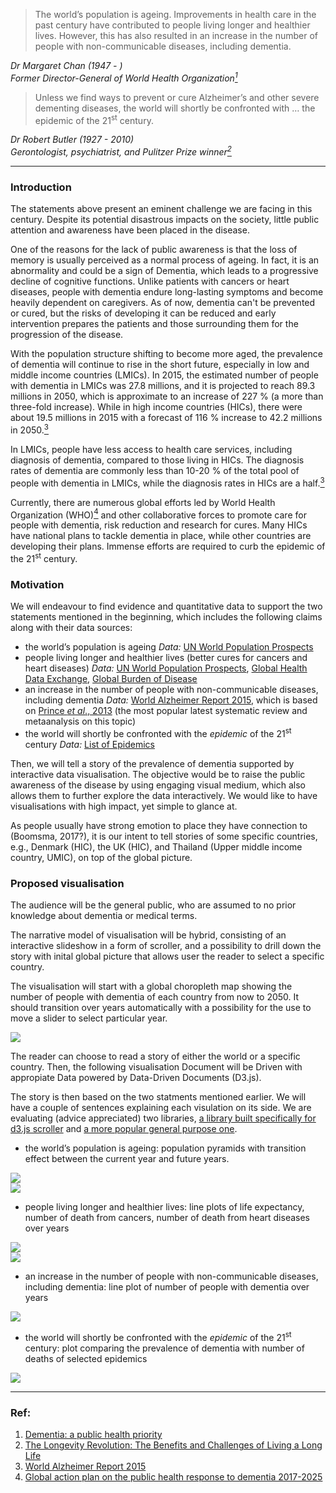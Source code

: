 >The world’s population is ageing. Improvements in health care in the past century have contributed to people living longer and healthier lives. However, this has also resulted in an increase in the number of people with non-communicable diseases, including dementia.

*Dr Margaret Chan (1947 - )*  
*Former Director-General of World Health Organization[<sup>1</sup>](#1)*  

>Unless we find ways to prevent or cure Alzheimer’s and other severe dementing diseases, the world will shortly be confronted with … the epidemic of the 21<sup>st</sup> century.

*Dr Robert Butler (1927 - 2010)*  
*Gerontologist, psychiatrist, and Pulitzer Prize winner[<sup>2</sup>](#2)*  

----------------------------

### Introduction

The statements above present an eminent challenge we are facing in this century. Despite its potential disastrous impacts on the society, little public attention and awareness have been placed in the disease.  

One of the reasons for the lack of public awareness is that the loss of memory is usually perceived as a normal process of ageing. In fact, it is an abnormality and could be a sign of Dementia, which leads to a progressive decline of cognitive functions. Unlike patients with cancers or heart diseases, people with dementia endure long-lasting symptoms and become heavily dependent on caregivers. As of now, dementia can't be prevented or cured, but the risks of developing it can be reduced and early intervention prepares the patients and those surrounding them for the progression of the disease.  

With the population structure shifting to become more aged, the prevalence of dementia will continue to rise in the short future, especially in low and middle income countries (LMICs). In 2015, the estimated number of people with dementia in LMICs was 27.8 millions, and it is projected to reach 89.3 millions in 2050, which is approximate to an increase of 227 % (a more than three-fold increase). While in high income countries (HICs), there were about 19.5 millions in 2015 with a forecast of 116 % increase to 42.2 millions in 2050.[<sup>3</sup>](#3)  

In LMICs, people have less access to health care services, including diagnosis of dementia, compared to those living in HICs. The diagnosis rates of dementia are commonly less than 10-20 % of the total pool of people with dementia in LMICs, while the diagnosis rates in HICs are a half.[<sup>3</sup>](#3)  

Currently, there are numerous global efforts led by World Health Organization (WHO)[<sup>4</sup>](#4) and other collaborative forces to promote care for people with dementia, risk reduction and research for cures. Many HICs have national plans to tackle dementia in place, while other countries are developing their plans. Immense efforts are required to curb the epidemic of the 21<sup>st</sup> century. 


### Motivation

We will endeavour to find evidence and quantitative data to support the two statements mentioned in the beginning, which includes the following claims along with their data sources:

- the world’s population is ageing *Data:* [UN World Population Prospects](https://esa.un.org/unpd/wpp/Download/Standard/Population/)
- people living longer and healthier lives (better cures for cancers and heart diseases) *Data:* [UN World Population Prospects](https://esa.un.org/unpd/wpp/Download/Standard/Population/), [Global Health Data Exchange](http://ghdx.healthdata.org/gbd-results-tool), [Global Burden of Disease](https://vizhub.healthdata.org/gbd-compare/)
- an increase in the number of people with non-communicable diseases, including dementia *Data:* [World Alzheimer Report 2015](https://www.alz.co.uk/research/WorldAlzheimerReport2015.pdf), which is based on [Prince *et al*., 2013](https://doi.org/10.1016/j.jalz.2012.11.007) (the most popular latest systematic review and metaanalysis on this topic)
- the world will shortly be confronted with the *epidemic* of the 21<sup>st</sup> century *Data:* [List of Epidemics](https://en.wikipedia.org/wiki/List_of_epidemics)

Then, we will tell a story of the prevalence of dementia supported by interactive data visualisation. The objective would be to raise the public awareness of the disease by using engaging visual medium, which also allows them to further explore the data interactively. We would like to have visualisations with high impact, yet simple to glance at.  

As people usually have strong emotion to place they have connection to (Boomsma, 2017?), it is our intent to tell stories of some specific countries, e.g., Denmark (HIC), the UK (HIC), and Thailand (Upper middle income country, UMIC), on top of the global picture.


### Proposed visualisation

The audience will be the general public, who are assumed to no prior knowledge about dementia or medical terms.  

The narrative model of visualisation will be hybrid, consisting of an interactive slideshow in a form of scroller, and a possibility to drill down the story with inital global picture that allows user the reader to select a specific country.  


The visualisation will start with a global choropleth map showing the number of people with dementia of each country from now to 2050. It should transition over years automatically with a possibility for the use to move a slider to select particular year.

![](img/world-prevalence.png)


The reader can choose to read a story of either the world or a specific country. Then, the following visualisation Document will be Driven with appropiate Data powered by Data-Driven Documents (D3.js).

The story is then based on the two statments mentioned earlier. We will have a couple of sentences explaining each visulation on its side. We are evaluating (advice appreciated) two libraries, [a library built specifically for d3.js scroller](https://github.com/vlandham/scroll_demo) and [a more popular general purpose one](http://imakewebthings.com/waypoints/).

- the world’s population is ageing: population pyramids with transition effect between the current year and future years.

![](img/poppyramid-current.png)  
![](img/poppyramid-2050.png)

- people living longer and healthier lives: line plots of life expectancy, number of death from cancers, number of death from heart diseases over years

![](img/life-expectancy.png)  
![](img/number-death.png)


- an increase in the number of people with non-communicable diseases, including dementia: line plot of number of people with dementia over years 

![](img/number-dementia.png)

- the world will shortly be confronted with the *epidemic* of the 21<sup>st</sup> century: plot comparing the prevalence of dementia with number of deaths of selected epidemics

![](img/epidemic.png)




----------------------------

### Ref:
1. <span id="1"></span>[Dementia: a public health priority](http://apps.who.int/iris/bitstream/10665/75263/1/9789241564458_eng.pdf?ua=1)
2. <span id="2"></span>[The Longevity Revolution: The Benefits and Challenges of Living a Long Life](https://www.goodreads.com/book/show/2972494-the-longevity-revolution)
3. <span id="3"></span>[World Alzheimer Report 2015](https://www.alz.co.uk/research/WorldAlzheimerReport2015.pdf)
4. <span id="4"></span>[Global action plan on the public health response to dementia 2017-2025](http://www.who.int/entity/mental_health/neurology/dementia/action_plan_2017_2025/en/index.html)